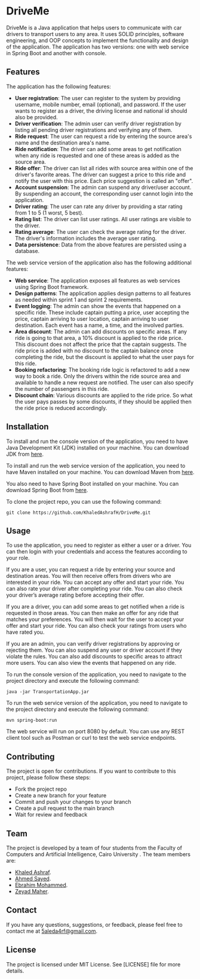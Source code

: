 # DriveMe

DriveMe is a Java application that helps users to communicate with car drivers to transport users to any area. It uses SOLID principles, software engineering, and OOP concepts to implement the functionality and design of the application. The application has two versions: one with web service in Spring Boot and another with console.

## Features

The application has the following features:

- **User registration**: The user can register to the system by providing username, mobile number, email (optional), and password. If the user wants to register as a driver, the driving license and national id should also be provided.
- **Driver verification**: The admin user can verify driver registration by listing all pending driver registrations and verifying any of them.
- **Ride request**: The user can request a ride by entering the source area's name and the destination area's name.
- **Ride notification**: The driver can add some areas to get notification when any ride is requested and one of these areas is added as the source area.
- **Ride offer**: The driver can list all rides with source area within one of the driver's favorite areas. The driver can suggest a price to this ride and notify the user with this price. Each price suggestion is called an "offer".
- **Account suspension**: The admin can suspend any driver/user account. By suspending an account, the corresponding user cannot login into the application.
- **Driver rating**: The user can rate any driver by providing a star rating from 1 to 5 (1 worst, 5 best).
- **Rating list**: The driver can list user ratings. All user ratings are visible to the driver.
- **Rating average**: The user can check the average rating for the driver. The driver's information includes the average user rating.
- **Data persistence**: Data from the above features are persisted using a database.

The web service version of the application also has the following additional features:

- **Web service**: The application exposes all features as web services using Spring Boot framework.
- **Design patterns**: The application applies design patterns to all features as needed within sprint 1 and sprint 2 requirements.
- **Event logging**: The admin can show the events that happened on a specific ride. These include captain putting a price, user accepting the price, captain arriving to user location, captain arriving to user destination. Each event has a name, a time, and the involved parties.
- **Area discount**: The admin can add discounts on specific areas. If any ride is going to that area, a 10% discount is applied to the ride price. This discount does not affect the price that the captain suggests. The ride price is added with no discount to the captain balance once completing the ride, but the discount is applied to what the user pays for this ride.
- **Booking refactoring**: The booking ride logic is refactored to add a new way to book a ride. Only the drivers within the ride source area and available to handle a new request are notified. The user can also specify the number of passengers in this ride.
- **Discount chain**: Various discounts are applied to the ride price. So what the user pays passes by some discounts, if they should be applied then the ride price is reduced accordingly.

## Installation

To install and run the console version of the application, you need to have Java Development Kit (JDK) installed on your machine. You can download JDK from [here](https://www.oracle.com/java/technologies/javase/jdk17-archive-downloads.html). 

To install and run the web service version of the application, you need to have Maven installed on your machine. You can download Maven from [here](https://maven.apache.org/download.cgi). 

You also need to have Spring Boot installed on your machine. You can download Spring Boot from [here](https://spring.io/projects/spring-framework/).

To clone the project repo, you can use the following command:
```
git clone https://github.com/KhaledAshrafH/DriveMe.git
```

## Usage

To use the application, you need to register as either a user or a driver. You can then login with your credentials and access the features according to your role.

If you are a user, you can request a ride by entering your source and destination areas. You will then receive offers from drivers who are interested in your ride. You can accept any offer and start your ride. You can also rate your driver after completing your ride. You can also check your driver’s average rating before accepting their offer.

If you are a driver, you can add some areas to get notified when a ride is requested in those areas. You can then make an offer for any ride that matches your preferences. You will then wait for the user to accept your offer and start your ride. You can also check your ratings from users who have rated you.

If you are an admin, you can verify driver registrations by approving or rejecting them. You can also suspend any user or driver account if they violate the rules. You can also add discounts to specific areas to attract more users. You can also view the events that happened on any ride.

To run the console version of the application, you need to navigate to the project directory and execute the following command:
```
java -jar TransportationApp.jar
```

To run the web service version of the application, you need to navigate to the project directory and execute the following command:
```
mvn spring-boot:run
```


The web service will run on port 8080 by default. You can use any REST client tool such as Postman or curl to test the web service endpoints.


## Contributing

The project is open for contributions. If you want to contribute to this project, please follow these steps:

- Fork the project repo
- Create a new branch for your feature
- Commit and push your changes to your branch
- Create a pull request to the main branch
- Wait for review and feedback


## Team

The project is developed by a team of four students from the Faculty of Computers and Artificial Intelligence, Cairo University . The team members are:

- [Khaled Ashraf](https://github.com/KhaledAshrafH).
- [Ahmed Sayed](https://github.com/AhmedSayed117).
- [Ebrahim Mohammed](https://github.com/EbrahimHeggy).
- [Zeyad Maher](https://github.com/ZeyadMaher).


## Contact

If you have any questions, suggestions, or feedback, please feel free to contact me at 5aleda4rf@gmail.com.

## License

The project is licensed under MIT License. See [LICENSE] file for more details.

